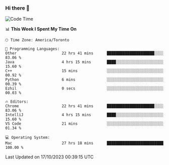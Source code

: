### Hi there 👋


<!--START_SECTION:waka-->
![Code Time](http://img.shields.io/badge/Code%20Time-1%2C223%20hrs%2057%20mins-blue)

📊 **This Week I Spent My Time On** 

```text
🕑︎ Time Zone: America/Toronto

💬 Programming Languages: 
Other                    22 hrs 41 mins      █████████████████████░░░░   83.06 % 
Java                     4 hrs 15 mins       ████░░░░░░░░░░░░░░░░░░░░░   15.60 % 
C++                      15 mins             ░░░░░░░░░░░░░░░░░░░░░░░░░   00.92 % 
Python                   6 mins              ░░░░░░░░░░░░░░░░░░░░░░░░░   00.39 % 
Ezhil                    0 secs              ░░░░░░░░░░░░░░░░░░░░░░░░░   00.03 % 

🔥 Editors: 
Chrome                   22 hrs 41 mins      █████████████████████░░░░   83.06 % 
IntelliJ                 4 hrs 15 mins       ████░░░░░░░░░░░░░░░░░░░░░   15.60 % 
VS Code                  21 mins             ░░░░░░░░░░░░░░░░░░░░░░░░░   01.34 % 

💻 Operating System: 
Mac                      27 hrs 18 mins      █████████████████████████   100.00 % 
```


 Last Updated on 17/10/2023 00:39:15 UTC
<!--END_SECTION:waka-->

<!--
**SillyPasty/SillyPasty** is a ✨ _special_ ✨ repository because its `README.md` (this file) appears on your GitHub profile.

Here are some ideas to get you started:

- 🔭 I’m currently working on ...
- 🌱 I’m currently learning ...
- 👯 I’m looking to collaborate on ...
- 🤔 I’m looking for help with ...
- 💬 Ask me about ...
- 📫 How to reach me: ...
- 😄 Pronouns: ...
- ⚡ Fun fact: ...
-->


